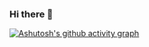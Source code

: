 ### Hi there 👋
[![Ashutosh's github activity graph](https://github-readme-activity-graph.vercel.app/graph?username=OlegRemizoff)](https://github.com/ashutosh00710/github-readme-activity-graph)
<!--
**OlegRemizoff/OlegRemizoff** is a ✨ _special_ ✨ repository because its `README.md` (this file) appears on your GitHub profile.

Here are some ideas to get you started:

- 🔭 I’m currently working on ...
- 🌱 I’m currently learning ...
- 👯 I’m looking to collaborate on ...
- 🤔 I’m looking for help with ...
- 💬 Ask me about ...
- 📫 How to reach me: ...
- 😄 Pronouns: ...
- ⚡ Fun fact: ...
-->
